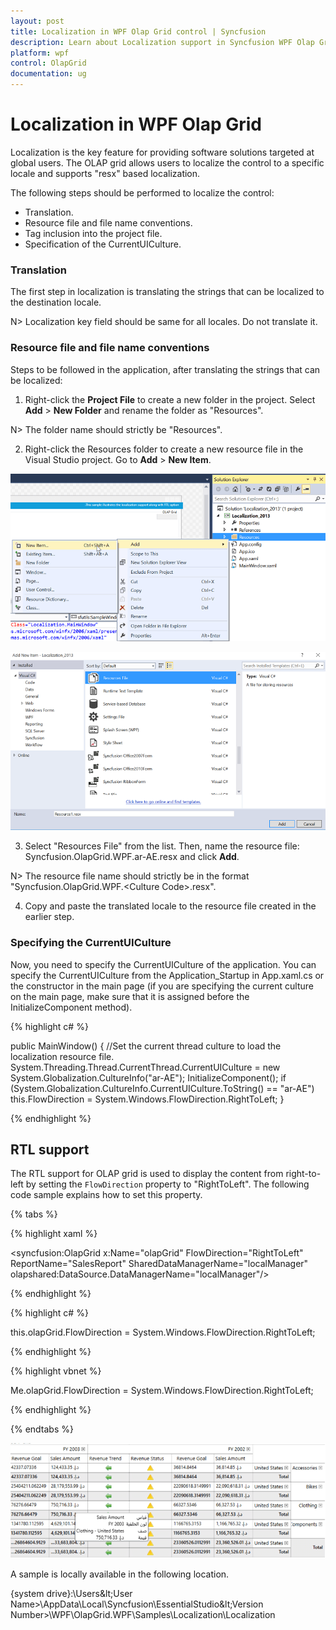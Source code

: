 ```yaml
---
layout: post
title: Localization in WPF Olap Grid control | Syncfusion
description: Learn about Localization support in Syncfusion WPF Olap Grid control and more.
platform: wpf
control: OlapGrid
documentation: ug
---
```


# Localization in WPF Olap Grid

Localization is the key feature for providing software solutions targeted at global users. The OLAP grid allows users to localize the control to a specific locale and supports "resx" based localization.

The following steps should be performed to localize the control:

* Translation.
* Resource file and file name conventions.
* Tag inclusion into the project file.
* Specification of the CurrentUICulture.

### Translation

The first step in localization is translating the strings that can be localized to the destination locale.

N> Localization key field should be same for all locales. Do not translate it.

### Resource file and file name conventions

Steps to be followed in the application, after translating the strings that can be localized:

1. Right-click the **Project File** to create a new folder in the project. Select **Add** > **New Folder** and rename the folder as "Resources".

N> The folder name should strictly be "Resources".

2. Right-click the Resources folder to create a new resource file in the Visual Studio project. Go to **Add** > **New Item**.

![Adding the new resource file](Localization_images/Localization_img54.png)

![Define the resource file name](Localization_images/Localization_img55.png)

3. Select "Resources File" from the list. Then, name the resource file: Syncfusion.OlapGrid.WPF.ar-AE.resx and click **Add**.

N> The resource file name should strictly be in the format "Syncfusion.OlapGrid.WPF.&lt;Culture Code&gt;.resx".
   
4. Copy and paste the translated locale to the resource file created in the earlier step.

### Specifying the CurrentUICulture

Now, you need to specify the CurrentUICulture of the application. You can specify the CurrentUICulture from the Application_Startup in App.xaml.cs or the constructor in the main page (if you are specifying the current culture on the main page, make sure that it is assigned before the InitializeComponent method).

{% highlight c# %}
 
public MainWindow()
{
    //Set the current thread culture to load the localization resource file.    
    System.Threading.Thread.CurrentThread.CurrentUICulture = new System.Globalization.CultureInfo("ar-AE");
    InitializeComponent();
    if (System.Globalization.CultureInfo.CurrentUICulture.ToString() == "ar-AE") 
        this.FlowDirection = System.Windows.FlowDirection.RightToLeft;
}

{% endhighlight %}

## RTL support

The RTL support for OLAP grid is used to display the content from right-to-left by setting the `FlowDirection` property to "RightToLeft". The following code sample explains how to set this property.

{% tabs %}
  
{% highlight xaml %}

<syncfusion:OlapGrid x:Name="olapGrid" FlowDirection="RightToLeft" ReportName="SalesReport" SharedDataManagerName="localManager" olapshared:DataSource.DataManagerName="localManager"/>  

{% endhighlight %}

{% highlight c# %}

this.olapGrid.FlowDirection = System.Windows.FlowDirection.RightToLeft;

{% endhighlight %}

{% highlight vbnet %}

Me.olapGrid.FlowDirection = System.Windows.FlowDirection.RightToLeft;

{% endhighlight %}

{% endtabs %}

![Localized OlapGrid and also display the data from right to left](Localization_images/Localization_img53.png)

A sample is locally available in the following location.

{system drive}:\Users\&lt;User Name&gt;\AppData\Local\Syncfusion\EssentialStudio\&lt;Version Number&gt;\WPF\OlapGrid.WPF\Samples\Localization\Localization
